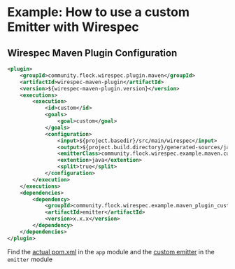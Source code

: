 # Example: How to use a custom Emitter with Wirespec
## Wirespec Maven Plugin Configuration
```xml
<plugin>
    <groupId>community.flock.wirespec.plugin.maven</groupId>
    <artifactId>wirespec-maven-plugin</artifactId>
    <version>${wirespec-maven-plugin.version}</version>
    <executions>
        <execution>
            <id>custom</id>
            <goals>
                <goal>custom</goal>
            </goals>
            <configuration>
                <input>${project.basedir}/src/main/wirespec</input>
                <output>${project.build.directory}/generated-sources/java/hello</output>
                <emitterClass>community.flock.wirespec.example.maven.custom.emit.CustomEmitter</emitterClass>
                <extention>java</extention>
                <split>true</split>
            </configuration>
        </execution>
    </executions>
    <dependencies>
        <dependency>
            <groupId>community.flock.wirespec.example.maven_plugin_custom</groupId>
            <artifactId>emitter</artifactId>
            <version>x.x.x</version>
        </dependency>
    </dependencies>
</plugin>
```
Find the [actual pom.xml](app/pom.xml) in the `app` module and the
[custom emitter](emitter/src/main/java/community/flock/wirespec/emit/CustomEmitter.java) in the `emitter` module
